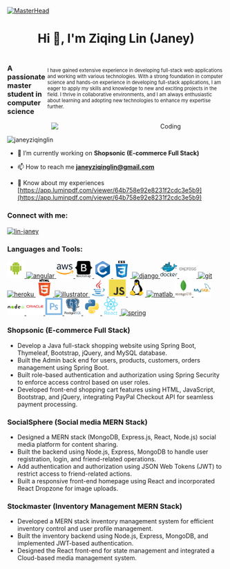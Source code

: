 [![MasterHead](https://scitechdaily.com/images/Quantum-Computer-Code-Concept.gif)](https://Janeyziqinglin.io)
<h1 align="center">Hi 👋, I'm Ziqing Lin (Janey)</h1>

<div style="display: flex; align-items: center;">
  <h3 style="font-weight: bold; margin-right: 5px;">A passionate master student in computer science</h3>
  <p style="font-size: 80%;">I have gained extensive experience in developing full-stack web applications and working with various technologies. With a strong foundation in computer science and hands-on experience in developing full-stack applications, I am eager to apply my skills and knowledge to new and exciting projects in the field. I thrive in collaborative environments, and I am always enthusiastic about learning and adopting new technologies to enhance my expertise further.</p>
</div>

<div style="display: flex; justify-content: center;">
  <div style="width: 300px; text-align: right;">
    <img align="right" alt="Coding" width="300" src="https://cdn.dribbble.com/users/4055494/screenshots/15215756/lottie-000_1_1.gif">
  </div>
</div>

<p align="left"> <img src="https://komarev.com/ghpvc/?username=janeyziqinglin&label=Profile%20views&color=0e75b6&style=flat" alt="janeyziqinglin" /> </p>

- 🔭 I’m currently working on **Shopsonic (E-commerce Full Stack)**

- 📫 How to reach me **janeyziqinglin@gmail.com**

- 📄 Know about my experiences [https://app.luminpdf.com/viewer/64b758e92e8231f2cdc3e5b9](https://app.luminpdf.com/viewer/64b758e92e8231f2cdc3e5b9)

<h3 align="left">Connect with me:</h3>
<p align="left">
<a href="https://linkedin.com/in/lin-janey" target="blank"><img align="center" src="https://raw.githubusercontent.com/rahuldkjain/github-profile-readme-generator/master/src/images/icons/Social/linked-in-alt.svg" alt="lin-janey" height="30" width="40" /></a>
</p>

<h3 align="left">Languages and Tools:</h3>
<p align="left"> <a href="https://developer.android.com" target="_blank" rel="noreferrer"> <img src="https://raw.githubusercontent.com/devicons/devicon/master/icons/android/android-original-wordmark.svg" alt="android" width="40" height="40"/> </a> <a href="https://angular.io" target="_blank" rel="noreferrer"> <img src="https://angular.io/assets/images/logos/angular/angular.svg" alt="angular" width="40" height="40"/> </a> <a href="https://aws.amazon.com" target="_blank" rel="noreferrer"> <img src="https://raw.githubusercontent.com/devicons/devicon/master/icons/amazonwebservices/amazonwebservices-original-wordmark.svg" alt="aws" width="40" height="40"/> </a> <a href="https://getbootstrap.com" target="_blank" rel="noreferrer"> <img src="https://raw.githubusercontent.com/devicons/devicon/master/icons/bootstrap/bootstrap-plain-wordmark.svg" alt="bootstrap" width="40" height="40"/> </a> <a href="https://www.cprogramming.com/" target="_blank" rel="noreferrer"> <img src="https://raw.githubusercontent.com/devicons/devicon/master/icons/c/c-original.svg" alt="c" width="40" height="40"/> </a> <a href="https://www.w3schools.com/css/" target="_blank" rel="noreferrer"> <img src="https://raw.githubusercontent.com/devicons/devicon/master/icons/css3/css3-original-wordmark.svg" alt="css3" width="40" height="40"/> </a> <a href="https://www.djangoproject.com/" target="_blank" rel="noreferrer"> <img src="https://cdn.worldvectorlogo.com/logos/django.svg" alt="django" width="40" height="40"/> </a> <a href="https://www.docker.com/" target="_blank" rel="noreferrer"> <img src="https://raw.githubusercontent.com/devicons/devicon/master/icons/docker/docker-original-wordmark.svg" alt="docker" width="40" height="40"/> </a> <a href="https://expressjs.com" target="_blank" rel="noreferrer"> <img src="https://raw.githubusercontent.com/devicons/devicon/master/icons/express/express-original-wordmark.svg" alt="express" width="40" height="40"/> </a> <a href="https://git-scm.com/" target="_blank" rel="noreferrer"> <img src="https://www.vectorlogo.zone/logos/git-scm/git-scm-icon.svg" alt="git" width="40" height="40"/> </a> <a href="https://heroku.com" target="_blank" rel="noreferrer"> <img src="https://www.vectorlogo.zone/logos/heroku/heroku-icon.svg" alt="heroku" width="40" height="40"/> </a> <a href="https://www.w3.org/html/" target="_blank" rel="noreferrer"> <img src="https://raw.githubusercontent.com/devicons/devicon/master/icons/html5/html5-original-wordmark.svg" alt="html5" width="40" height="40"/> </a> <a href="https://www.adobe.com/in/products/illustrator.html" target="_blank" rel="noreferrer"> <img src="https://www.vectorlogo.zone/logos/adobe_illustrator/adobe_illustrator-icon.svg" alt="illustrator" width="40" height="40"/> </a> <a href="https://www.java.com" target="_blank" rel="noreferrer"> <img src="https://raw.githubusercontent.com/devicons/devicon/master/icons/java/java-original.svg" alt="java" width="40" height="40"/> </a> <a href="https://developer.mozilla.org/en-US/docs/Web/JavaScript" target="_blank" rel="noreferrer"> <img src="https://raw.githubusercontent.com/devicons/devicon/master/icons/javascript/javascript-original.svg" alt="javascript" width="40" height="40"/> </a> <a href="https://www.linux.org/" target="_blank" rel="noreferrer"> <img src="https://raw.githubusercontent.com/devicons/devicon/master/icons/linux/linux-original.svg" alt="linux" width="40" height="40"/> </a> <a href="https://www.mathworks.com/" target="_blank" rel="noreferrer"> <img src="https://upload.wikimedia.org/wikipedia/commons/2/21/Matlab_Logo.png" alt="matlab" width="40" height="40"/> </a> <a href="https://www.mongodb.com/" target="_blank" rel="noreferrer"> <img src="https://raw.githubusercontent.com/devicons/devicon/master/icons/mongodb/mongodb-original-wordmark.svg" alt="mongodb" width="40" height="40"/> </a> <a href="https://www.mysql.com/" target="_blank" rel="noreferrer"> <img src="https://raw.githubusercontent.com/devicons/devicon/master/icons/mysql/mysql-original-wordmark.svg" alt="mysql" width="40" height="40"/> </a> <a href="https://nodejs.org" target="_blank" rel="noreferrer"> <img src="https://raw.githubusercontent.com/devicons/devicon/master/icons/nodejs/nodejs-original-wordmark.svg" alt="nodejs" width="40" height="40"/> </a> <a href="https://www.oracle.com/" target="_blank" rel="noreferrer"> <img src="https://raw.githubusercontent.com/devicons/devicon/master/icons/oracle/oracle-original.svg" alt="oracle" width="40" height="40"/> </a> <a href="https://www.photoshop.com/en" target="_blank" rel="noreferrer"> <img src="https://raw.githubusercontent.com/devicons/devicon/master/icons/photoshop/photoshop-line.svg" alt="photoshop" width="40" height="40"/> </a> <a href="https://www.postgresql.org" target="_blank" rel="noreferrer"> <img src="https://raw.githubusercontent.com/devicons/devicon/master/icons/postgresql/postgresql-original-wordmark.svg" alt="postgresql" width="40" height="40"/> </a> <a href="https://www.python.org" target="_blank" rel="noreferrer"> <img src="https://raw.githubusercontent.com/devicons/devicon/master/icons/python/python-original.svg" alt="python" width="40" height="40"/> </a> <a href="https://reactjs.org/" target="_blank" rel="noreferrer"> <img src="https://raw.githubusercontent.com/devicons/devicon/master/icons/react/react-original-wordmark.svg" alt="react" width="40" height="40"/> </a> <a href="https://spring.io/" target="_blank" rel="noreferrer"> <img src="https://www.vectorlogo.zone/logos/springio/springio-icon.svg" alt="spring" width="40" height="40"/> </a> </p>


<h3>Shopsonic (E-commerce Full Stack)</h3>
<ul>
  <li>Develop a Java full-stack shopping website using Spring Boot, Thymeleaf, Bootstrap, jQuery, and MySQL database.</li>
  <li>Built the Admin back end for users, products, customers, orders management using Spring Boot.</li>
  <li>Built role-based authentication and authorization using Spring Security to enforce access control based on user roles.</li>
  <li>Developed front-end shopping cart features using HTML, JavaScript, Bootstrap, and jQuery, integrating PayPal Checkout API for seamless payment processing.</li>
</ul>
<h3>SocialSphere (Social media MERN Stack)</h3>
<ul>
  <li>Designed a MERN stack (MongoDB, Express.js, React, Node.js) social media platform for content sharing.</li>
  <li>Built the backend using Node.js, Express, MongoDB to handle user registration, login, and friend-related operations.</li>
  <li>Add authentication and authorization using JSON Web Tokens (JWT) to restrict access to friend-related actions.</li>
  <li>Built a responsive front-end homepage using React and incorporated React Dropzone for image uploads.</li>
</ul>
<h3>Stockmaster (Inventory Management MERN Stack)</h3>
<ul>
  <li>Developed a MERN stack inventory management system for efficient inventory control and user profile management.</li>
  <li>Built the inventory backend using Node.js, Express, MongoDB, and implemented JWT-based authentication.</li>
  <li>Designed the React front-end for state management and integrated a Cloud-based media management system.</li>
</ul>



